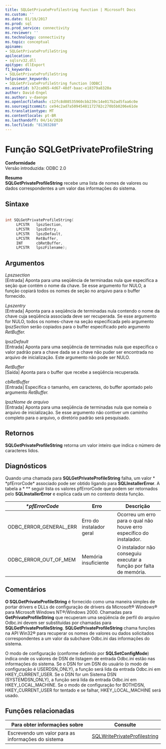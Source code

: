 ```yaml
---
title: SQLGetPrivateProfilestring function | Microsoft Docs
ms.custom: ''
ms.date: 01/19/2017
ms.prod: sql
ms.prod_service: connectivity
ms.reviewer: ''
ms.technology: connectivity
ms.topic: conceptual
apiname:
- SQLGetPrivateProfileString
apilocation:
- sqlsrv32.dll
apitype: dllExport
f1_keywords:
- SQLGetPrivateProfileString
helpviewer_keywords:
- SQLGetPrivateProfileString function [ODBC]
ms.assetid: b72ca065-4d67-48df-baac-e18379a8320a
author: David-Engel
ms.author: v-daenge
ms.openlocfilehash: c12fc8d08535960cbb239c14e017b2ad5faa6c0e
ms.sourcegitcommit: ce94c2ad7a50945481172782c270b5b0206e61de
ms.translationtype: MT
ms.contentlocale: pt-BR
ms.lasthandoff: 04/14/2020
ms.locfileid: "81303288"
---
```

# <a name="sqlgetprivateprofilestring-function"></a>Função SQLGetPrivateProfileString
**Conformidade**  
 Versão introduzida: ODBC 2.0  
  
 **Resumo**  
 **SQLGetPrivateProfileString** recebe uma lista de nomes de valores ou dados correspondentes a um valor das informações do sistema.  
  
## <a name="syntax"></a>Sintaxe  
  
```cpp  
  
int SQLGetPrivateProfileString(  
     LPCSTR   lpszSection,  
     LPCSTR   lpszEntry,  
     LPCSTR   lpszDefault,  
     LPCSTR   RetBuffer,  
     INT      cbRetBuffer,  
     LPCSTR   lpszFilename);  
```  
  
## <a name="arguments"></a>Argumentos  
 *Lpszsection*  
 [Entrada] Aponta para uma seqüência de terminadas nula que especifica a seção que contém o nome da chave. Se esse argumento for NULO, a função copiará todos os nomes de seção no arquivo para o buffer fornecido.  
  
 *Lpszentry*  
 [Entrada] Aponta para a seqüência de terminadas nula contendo o nome da chave cuja seqüência associada deve ser recuperada. Se esse argumento for NULO, todos os nomes-chave na seção especificada pelo argumento *lpszSection* serão copiados para o buffer especificado pelo argumento *RetBuffer.*  
  
 *lpszDefault*  
 [Entrada] Aponta para uma seqüência de terminadas nula que especifica o valor padrão para a chave dada se a chave não puder ser encontrada no arquivo de inicialização. Este argumento não pode ser NULO.  
  
 *RetBuffer*  
 [Saída] Aponta para o buffer que recebe a seqüência recuperada.  
  
 *cbRetBuffer*  
 [Entrada] Especifica o tamanho, em caracteres, do buffer apontado pelo argumento *RetBuffer.*  
  
 *lpszNome de arquivo*  
 [Entrada] Aponta para uma seqüência de terminadas nula que nomeia o arquivo de inicialização. Se esse argumento não contiver um caminho completo para o arquivo, o diretório padrão será pesquisado.  
  
## <a name="returns"></a>Retornos  
 **SQLGetPrivateProfileString** retorna um valor inteiro que indica o número de caracteres lidos.  
  
## <a name="diagnostics"></a>Diagnósticos  
 Quando uma chamada para **SQLGetPrivateProfileString** falha, um valor * \*pfErrorCode* associado pode ser obtido ligando para **SQLInstallerError**. A tabela a * \** seguir lista os valores pfErrorCode que podem ser retornados pelo **SQLInstallerError** e explica cada um no contexto desta função.  
  
|*\*pfErrorCode*|Erro|Descrição|  
|---------------------|-----------|-----------------|  
|ODBC_ERROR_GENERAL_ERR|Erro do instalador geral|Ocorreu um erro para o qual não houve erro específico do instalador.|  
|ODBC_ERROR_OUT_OF_MEM|Memória insuficiente|O instalador não conseguiu executar a função por falta de memória.|  
  
## <a name="comments"></a>Comentários  
 **O SQLGetPrivateProfileString** é fornecido como uma maneira simples de portar drivers e DLLs de configuração de drivers da Microsoft® Windows® para Microsoft Windows NT®/Windows 2000. Chamadas para **GetPrivateProfileString** que recuperam uma seqüência de perfil do arquivo Odbc.ini devem ser substituídas por chamadas para **SQLGetPrivateProfileString**. **SQLGetPrivateProfileString** chama funções na API Win32® para recuperar os nomes de valores ou dados solicitados correspondentes a um valor da subchave Odbc.ini das informações do sistema.  
  
 O modo de configuração (conforme definido por **SQLSetConfigMode**) indica onde os valores de DSN de listagem de entrada Odbc.ini estão nas informações do sistema. Se o DSN for um DSN do usuário (o modo de configuração é USERDSN_ONLY), a função será lida da entrada Odbc.ini em HKEY_CURRENT_USER. Se o DSN for um Sistema DSN (SYSTEMDSN_ONLY), a função será lida da entrada Odbc.ini em HKEY_LOCAL_MACHINE. Se o modo de configuração for BOTHDSN, HKEY_CURRENT_USER for tentado e se falhar, HKEY_LOCAL_MACHINE será usado.  
  
## <a name="related-functions"></a>Funções relacionadas  
  
|Para obter informações sobre|Consulte|  
|---------------------------|---------|  
|Escrevendo um valor para as informações do sistema|[SQLWritePrivateProfilestring](../../../odbc/reference/syntax/sqlwriteprivateprofilestring-function.md)|
